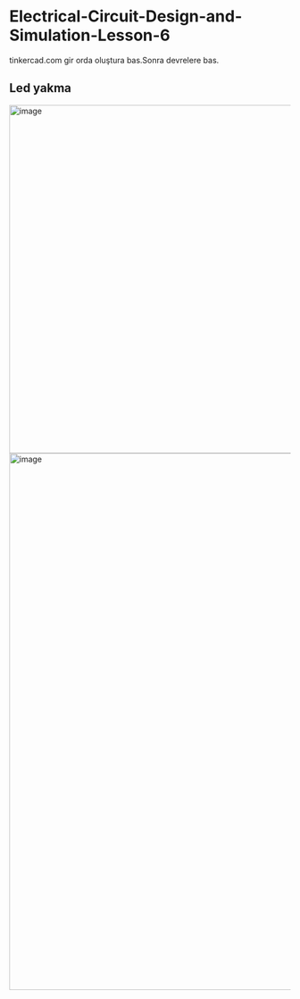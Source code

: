 # Electrical-Circuit-Design-and-Simulation-Lesson-6
tinkercad.com gir orda oluştura bas.Sonra devrelere bas.
## Led yakma 
<img width="1616" height="624" alt="image" src="https://github.com/user-attachments/assets/66fc5974-039a-4562-bffd-3d24efb4b9c0" />
<img width="1865" height="962" alt="image" src="https://github.com/user-attachments/assets/e2f3e4cd-9b21-4e54-9c83-4824dec62c4b" />

